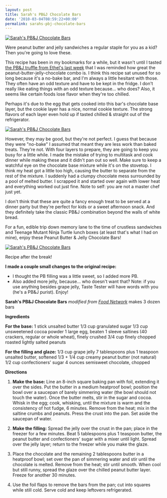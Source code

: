 ```yaml
---
layout: post
title: Sarah's PB&J Chocolate Bars
date: '2010-03-04T08:59:22+00:00'
permalink: sarahs-pbj-chocolate-bars
---
```

<a href="http://www.flickr.com/photos/kstar810/4376243164/"><img src="http://farm5.static.flickr.com/4009/4376243164_4e7b389e30.jpg" alt="Sarah's PB&J Chocolate Bars" /></a>

Were peanut butter and jelly sandwiches a regular staple for you as a kid? Then you're going to love these. 

This recipe has been in my bookmarks for a while, but it wasn't until I tasted <a href="http://www.cpbgallery.com/2010/02/25/las-vegas-part-2-ethels-chocolates/">the PB&J truffle from Ethel's last week</a> that I was reminded how great the peanut-butter-jelly-chocolate combo is. I think this recipe sat unused for so long because it's a no-bake bar, and I'm always a little hesitant with those. They often have an odd texture and have to be kept in the fridge. I don't really like eating things with an odd texture because... who does? Also, it seems like certain foods lose flavor when they're too chilled. 

Perhaps it's due to the egg that gets cooked into this bar's chocolate base layer, but the cookie layer has a nice, normal cookie texture. The strong flavors of each layer even hold up if tasted chilled & straight out of the refrigerator.

<a href="http://www.flickr.com/photos/kstar810/4376241990/in/photostream"><img src="http://farm3.static.flickr.com/2721/4376241990_dee209888c.jpg" alt="Sarah's PB&J Chocolate Bars" /></a>

However, they may be good, but they're not perfect. I guess that because they were "no-bake" I assumed that meant they are less work than baked treats. They're not. With four layers to prepare, they are going to keep you busy for a little while. I made the mistake of trying to multitask and cook dinner while making these and it didn't pan out so well. Make sure to keep a watchful eye on the chocolate base mixture while it's on the stovetop. I think my heat got a little too high, causing the butter to separate from the rest of the mixture. I suddenly had a clumpy chocolate mess surrounded by a pool of melted butter. I scrapped it and started over again with lower heat and everything worked out just fine. Note to self: you are not a master chef just yet.

I don't think that these are quite a fancy enough treat to be served at a dinner party but they're perfect for kids or a sweet afternoon snack. And they definitely take the classic PB&J combination beyond the walls of white bread.

For a fun, edible trip down memory lane to the time of crustless sandwiches and Teenage Mutant Ninja Turtle lunch boxes (at least that's what I had on mine), enjoy these Peanut Butter & Jelly Chocolate Bars!

<a href="http://www.flickr.com/photos/kstar810/4375493707/in/photostream"><img src="http://farm5.static.flickr.com/4035/4375493707_e706a181b3.jpg" alt="Sarah's PB&J Chocolate Bars" /></a>

Recipe after the break!

<!--more-->

<strong>I made a couple small changes to the original recipe:</strong>
- I thought the PB filling was a little sweet, so I added more PB.
- Also added more jelly, because... who doesn't want that? Note: if you use anything besides grape jelly, Taste Tester will have words with you (he's a PB&J purist). Enjoy!

<strong>Sarah's PB&J Chocolate Bars</strong>
<em>modified from <a href="http://www.foodnetwork.com/recipes/sarahs-pbj-chocolate-bars-recipe/index.html">Food Network</a></em>
makes 3 dozen bars

<strong>Ingredients</strong>

<strong>For the base:</strong>
1 stick unsalted butter
1/3 cup granulated sugar
1/3 cup unsweetened cocoa powder
1 large egg, beaten
1 sleeve saltines (40 crackers, regular or whole wheat), finely crushed
3/4 cup finely chopped roasted lightly salted peanuts

<strong>For the filling and glaze:</strong>
1/3 cup grape jelly
7 tablespoons plus 1 teaspoon unsalted butter, softened
1/3 + 1/4 cup creamy peanut butter (not natural)
1/2 cup confectioners' sugar
4 ounces semisweet chocolate, chopped

<strong>Directions</strong>
1. <strong>Make the base:</strong> Line an 8-inch square baking pan with foil, extending it over the sides. Put the butter in a medium heatproof bowl; position the bowl over a saucepan of barely simmering water (the bowl should not touch the water). Once the butter melts, stir in the sugar and cocoa. Whisk in the egg; cook, whisking, until the mixture is warm and the consistency of hot fudge, 6 minutes. Remove from the heat; mix in the saltine crumbs and peanuts. Press the crust into the pan. Set aside the saucepan of water.

2. <strong>Make the filling:</strong> Spread the jelly over the crust in the pan; place in the freezer for a few minutes. Beat 5 tablespoons plus 1 teaspoon butter, the peanut butter and confectioners' sugar with a mixer until light. Spread over the jelly layer; return to the freezer while you make the glaze.

3. Place the chocolate and the remaining 2 tablespoons butter in a heatproof bowl; set over the pan of simmering water and stir until the chocolate is melted. Remove from the heat; stir until smooth. When cool but still runny, spread the glaze over the chilled peanut butter layer. Freeze for another 30 minutes.

4. Use the foil flaps to remove the bars from the pan; cut into squares while still cold. Serve cold and keep leftovers refrigerated.
